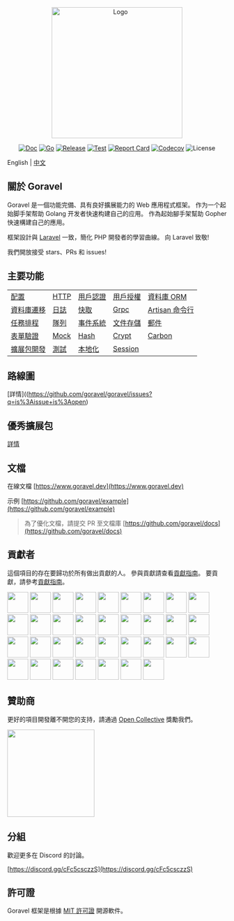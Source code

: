 <div align="center">

<img src="/logo.png" width="300" alt="Logo">

[![Doc](https://pkg.go.dev/badge/github.com/goravel/framework)](https://pkg.go.dev/github.com/goravel/framework)
[![Go](https://img.shields.io/github/go-mod/go-version/goravel/framework)](https://go.dev/)
[![Release](https://img.shields.io/github/release/goravel/framework.svg)](https://github.com/goravel/framework/releases)
[![Test](https://github.com/goravel/framework/actions/workflows/test.yml/badge.svg)](https://github.com/goravel/framework/actions)
[![Report Card](https://goreportcard.com/badge/github.com/goravel/framework)](https://goreportcard.com/report/github.com/goravel/framework)
[![Codecov](https://codecov.io/gh/goravel/framework/branch/master/graph/badge.svg)](https://codecov.io/gh/goravel/framework)
![License](https://img.shields.io/github/license/goravel/framework)

</div>

English | [中文](/zh_TW/README.md)

## 關於 Goravel

Goravel 是一個功能完備、具有良好擴展能力的 Web 應用程式框架。 作为一个起始脚手架帮助 Golang 开发者快速构建自己的应用。 作為起始腳手架幫助 Gopher 快速構建自己的應用。

框架設計與 [Laravel](https://github.com/laravel/laravel) 一致，簡化 PHP 開發者的學習曲線。 向 Laravel 致敬!

我們開放接受 stars、PRs 和 issues!

## 主要功能

|                                                 |                                   |                                        |                                       |                                                   |
| ----------------------------------------------- | --------------------------------- | -------------------------------------- | ------------------------------------- | ------------------------------------------------- |
| [配置](/getting-started/configuration.md)         | [HTTP](/the-basics/routing.md)    | [用戶認證](/security/authentication.md)    | [用戶授權](/security/authorization.md)    | [資料庫 ORM](/orm/getting-started.md)                |
| [資料庫遷移](/database/migrations.md)                | [日誌](/the-basics/logging.md)      | [快取](/digging-deeper/cache.md)         | [Grpc](/the-basics/grpc.md)           | [Artisan 命令行](/digging-deeper/artisan-console.md) |
| [任務排程](/digging-deeper/task-scheduling.md)      | [隊列](/digging-deeper/queues.md)   | [事件系統](/digging-deeper/event.md)       | [文件存儲](/digging-deeper/filesystem.md) | [郵件](/digging-deeper/mail.md)                     |
| [表單驗證](/the-basics/validation.md)               | [Mock](/testing/mock.md)          | [Hash](/security/hashing.md)           | [Crypt](/security/encryption.md)      | [Carbon](/digging-deeper/helpers.md)              |
| [擴展包開發](/digging-deeper/package-development.md) | [測試](/testing/getting-started.md) | [本地化](/digging-deeper/localization.md) | [Session](/the-basics/session.md)     |                                                   |

## 路線圖

[詳情]((https://github.com/goravel/goravel/issues?q=is%3Aissue+is%3Aopen)

## 優秀擴展包

[詳情](/getting-started/packages.md)

## 文檔

在線文檔 [https://www.goravel.dev](https://www.goravel.dev)

示例 [https://github.com/goravel/example](https://github.com/goravel/example)

> 為了優化文檔，請提交 PR 至文檔庫 [https://github.com/goravel/docs](https://github.com/goravel/docs)

## 貢獻者

這個項目的存在要歸功於所有做出貢獻的人。 參與貢獻請查看[貢獻指南](getting-started/contributions.md)。 要貢獻，請參考[貢獻指南](getting-started/contributions.md)。

<a href="https://github.com/hwbrzzl" target="_blank"><img src="https://avatars.githubusercontent.com/u/24771476?v=4" width="48" height="48"></a> <a href="https://github.com/DevHaoZi" target="_blank"><img src="https://avatars.githubusercontent.com/u/115467771?v=4" width="48" height="48"></a> <a href="https://github.com/kkumar-gcc" target="_blank"><img src="https://avatars.githubusercontent.com/u/84431594?v=4" width="48" height="48"></a> <a href="https://github.com/almas-x" target="_blank"><img src="https://avatars.githubusercontent.com/u/9382335?v=4" width="48" height="48"></a> <a href="https://github.com/merouanekhalili" target="_blank"><img src="https://avatars.githubusercontent.com/u/1122628?v=4" width="48" height="48"></a> <a href="https://github.com/hongyukeji" target="_blank"><img src="https://avatars.githubusercontent.com/u/23145983?v=4" width="48" height="48"></a> <a href="https://github.com/sidshrivastav" target="_blank"><img src="https://avatars.githubusercontent.com/u/28773690?v=4" width="48" height="48"></a> <a href="https://github.com/Juneezee" target="_blank"><img src="https://avatars.githubusercontent.com/u/20135478?v=4" width="48" height="48"></a> <a href="https://github.com/dragoonchang" target="_blank"><img src="https://avatars.githubusercontent.com/u/1432336?v=4" width="48" height="48"></a> <a href="https://github.com/dhanusaputra" target="_blank"><img src="https://avatars.githubusercontent.com/u/35093673?v=4" width="48" height="48"></a> <a href="https://github.com/mauri870" target="_blank"><img src="https://avatars.githubusercontent.com/u/10168637?v=4" width="48" height="48"></a> <a href="https://github.com/Marian0" target="_blank"><img src="https://avatars.githubusercontent.com/u/624592?v=4" width="48" height="48"></a> <a href="https://github.com/ahmed3mar" target="_blank"><img src="https://avatars.githubusercontent.com/u/12982325?v=4" width="48" height="48"></a> <a href="https://github.com/flc1125" target="_blank"><img src="https://avatars.githubusercontent.com/u/14297703?v=4" width="48" height="48"></a> <a href="https://github.com/zzpwestlife" target="_blank"><img src="https://avatars.githubusercontent.com/u/12382180?v=4" width="48" height="48"></a> <a href="https://github.com/juantarrel" target="_blank"><img src="https://avatars.githubusercontent.com/u/7213379?v=4" width="48" height="48"></a> <a href="https://github.com/Kamandlou" target="_blank"><img src="https://avatars.githubusercontent.com/u/77993374?v=4" width="48" height="48"></a> <a href="https://github.com/livghit" target="_blank"><img src="https://avatars.githubusercontent.com/u/108449432?v=4" width="48" height="48"></a> <a href="https://github.com/jeff87218" target="_blank"><img src="https://avatars.githubusercontent.com/u/29706585?v=4" width="48" height="48"></a> <a href="https://github.com/shayan-yousefi" target="_blank"><img src="https://avatars.githubusercontent.com/u/19957980?v=4" width="48" height="48"></a> <a href="https://github.com/zxdstyle" target="_blank"><img src="https://avatars.githubusercontent.com/u/38398954?v=4" width="48" height="48"></a> <a href="https://github.com/milwad-dev" target="_blank"><img src="https://avatars.githubusercontent.com/u/98118400?v=4" width="48" height="48"></a> <a href="https://github.com/mdanialr" target="_blank"><img src="https://avatars.githubusercontent.com/u/48054961?v=4" width="48" height="48"></a> <a href="https://github.com/KlassnayaAfrodita" target="_blank"><img src="https://avatars.githubusercontent.com/u/113383200?v=4" width="48" height="48"></a> <a href="https://github.com/YlanzinhoY" target="_blank"><img src="https://avatars.githubusercontent.com/u/102574758?v=4" width="48" height="48"></a> <a href="https://github.com/gouguoyin" target="_blank"><img src="https://avatars.githubusercontent.com/u/13517412?v=4" width="48" height="48"></a> <a href="https://github.com/dzham" target="_blank"><img src="https://avatars.githubusercontent.com/u/10853451?v=4" width="48" height="48"></a> <a href="https://github.com/praem90" target="_blank"><img src="https://avatars.githubusercontent.com/u/6235720?v=4" width="48" height="48"></a> <a href="https://github.com/vendion" target="_blank"><img src="https://avatars.githubusercontent.com/u/145018?v=4" width="48" height="48"></a> <a href="https://github.com/tzsk" target="_blank"><img src="https://avatars.githubusercontent.com/u/13273787?v=4" width="48" height="48"></a> <a href="https://github.com/ycb1986" target="_blank"><img src="https://avatars.githubusercontent.com/u/12908032?v=4" width="48" height="48"></a> <a href="https://github.com/BadJacky" target="_blank"><img src="https://avatars.githubusercontent.com/u/113529280?v=4" width="48" height="48"></a> <a href="https://github.com/NiteshSingh17" target="_blank"><img src="https://avatars.githubusercontent.com/u/79739154?v=4" width="48" height="48"></a> <a href="https://github.com/alfanzain" target="_blank"><img src="https://avatars.githubusercontent.com/u/4216529?v=4" width="48" height="48"></a>

## 贊助商

更好的項目開發離不開您的支持，請通過 [Open Collective](https://opencollective.com/goravel) 獎勵我們。

<p align="left"><img src="/reward.png" width="200"></p>

## 分組

歡迎更多在 Discord 的討論。

[https://discord.gg/cFc5csczzS](https://discord.gg/cFc5csczzS)

## 許可證

Goravel 框架是根據 [MIT 許可證](https://opensource.org/licenses/MIT) 開源軟件。

